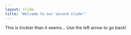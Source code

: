 ```yaml
---
layout: slide
title: "Welcome to our second slide!"
---
```

This is trickier than it seems...
Use the left arrow to go back!
